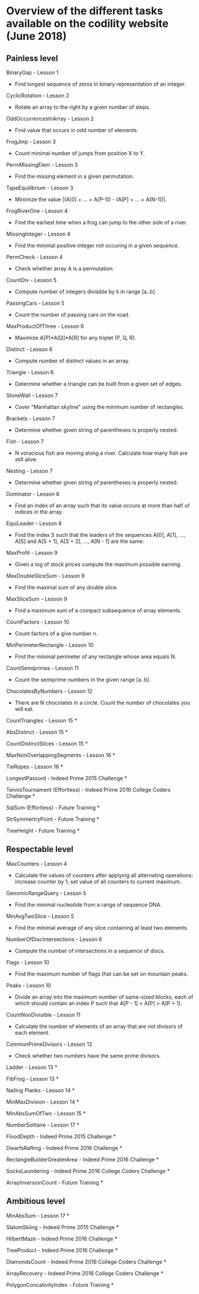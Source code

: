 Overview of the different tasks available on the codility website (June 2018)
==============================================================================


Painless level
---------------
BinaryGap - Lesson 1
* Find longest sequence of zeros in binary representation of an integer.

CyclicRotation - Lesson 2
* Rotate an array to the right by a given number of steps.

OddOccurrencesInArray - Lesson 2
* Find value that occurs in odd number of elements.

FrogJmp - Lesson 3
* Count minimal number of jumps from position X to Y.

PermMissingElem - Lesson 3
* Find the missing element in a given permutation. 

TapeEquilibrium - Lesson 3
* Minimize the value |(A[0] + ... + A[P-1]) - (A[P] + ... + A[N-1])|.

FrogRiverOne - Lesson 4
* Find the earliest time when a frog can jump to the other side of a river.

MissingInteger - Lesson 4
* Find the minimal positive integer not occuring in a given sequence.

PermCheck - Lesson 4
* Check whether array A is a permutation.

CountDiv - Lesson 5
* Compute number of integers divisible by k in range [a..b].

PassingCars - Lesson 5
* Count the number of passing cars on the road.

MaxProductOfThree - Lesson 6
* Maximize A[P]\*A[Q]\*A[R] for any triplet (P, Q, R).

Distinct - Lesson 6
* Compute number of distinct values in an array.

Triangle - Lesson 6
* Determine whether a triangle can be built from a given set of edges.

StoneWall - Lesson 7
* Cover "Manhattan skyline" using the minimum number of rectangles.

Brackets - Lesson 7
* Determine whether given string of parentheses is properly nested.

Fish - Lesson 7
* N voracious fish are moving along a river. Calculate how many fish are still alive.

Nesting - Lesson 7
* Determine whether given string of parentheses is properly nested.

Dominator - Lesson 8
* Find an index of an array such that its value occurs at more than half of indices in the array. 

EquiLeader - Lesson 8
* Find the index S such that the leaders of the sequences A[0], A[1], ..., A[S] and A[S + 1], A[S + 2], ..., A[N - 1] are the same.

MaxProfit - Lesson 9
* Given a log of stock prices compute the maximum possible earning.

MaxDoubleSliceSum - Lesson 9
* Find the maximal sum of any double slice.

MaxSliceSum - Lesson 9
* Find a maximum sum of a compact subsequence of array elements.

CountFactors - Lesson 10
* Count factors of a give number n.

MinPerimeterRectangle - Lesson 10
* Find the minimal perimeter of any rectangle whose area equals N.

CountSemiprimes - Lesson 11
* Count the semiprime numbers in the given range [a..b].

ChocolatesByNumbers - Lesson 12
* There are N chocolates in a circle. Count the number of chocolates you will eat.

CountTriangles - Lesson 15
* 

AbsDistinct - Lesson 15
* 

CountDistinctSlices - Lesson 15
* 

MaxNonOverlappingSegments - Lesson 16
* 

TieRopes - Lesson 16
* 

LongestPassord - Indeed Prime 2015 Challenge
* 

TennisTournament (Effortless) - Indeed Prime 2016 College Coders Challenge
* 

SqlSum (Effortless) - Future Training
* 

StrSymmertryPoint - Future Training
* 

TreeHeight - Future Training
* 

Respectable level
-----------------
MaxCounters - Lesson 4
* Calculate the values of counters after applying all alternating operations: increase counter by 1; set value of all counters to current maximum.

GenomicRangeQuery - Lesson 5
* Find the minimal nucleotide from a range of sequence DNA.

MinAvgTwoSlice - Lesson 5
* Find the minimal average of any slice containing at least two elements.

NumberOfDiscIntersections - Lesson 6
* Compute the number of intersections in a sequence of discs.

Flags - Lesson 10
* Find the maximum number of flags that can be set on mountain peaks.

Peaks - Lesson 10
* Divide an array into the maximum number of same-sized blocks, each of which should contain an index P such that A[P - 1] < A[P] > A[P + 1].

CountNonDivisible - Lesson 11
* Calculate the number of elements of an array that are not divisors of each element.

CommonPrimeDivisors - Lesson 12
* Check whether two numbers have the same prime divisors.

Ladder - Lesson 13
* 

FibFrog - Lesson 13
* 

Nailing Planks - Lesson 14
* 

MinMaxDivision - Lesson 14
* 
 
MinAbsSumOfTwo - Lesson 15
* 

NumberSolitaire - Lesson 17
* 

FloodDepth - Indeed Prime 2015 Challenge
* 

DwarfsRafting - Indeed Prime 2016 Challenge
* 

RectangleBuilderGreaterArea - Indeed Prime 2016 Challenge
* 

SocksLaundering - Indeed Prime 2016 College Coders Challenge
* 

ArrayInversionCount - Future Training
* 

Ambitious level
----------------
MinAbsSum - Lesson 17
* 

SlalomSkiing - Indeed Prime 2015 Challenge
* 

HilbertMaze - Indeed Prime 2016 Challenge
* 

TreeProduct - Indeed Prime 2016 Challenge
* 

DiamondsCount - Indeed Prime 2016 College Coders Challenge
* 

ArrayRecovery - Indeed Prime 2016 College Coders Challenge
* 

PolygonConcativityIndex - Future Training
* 

